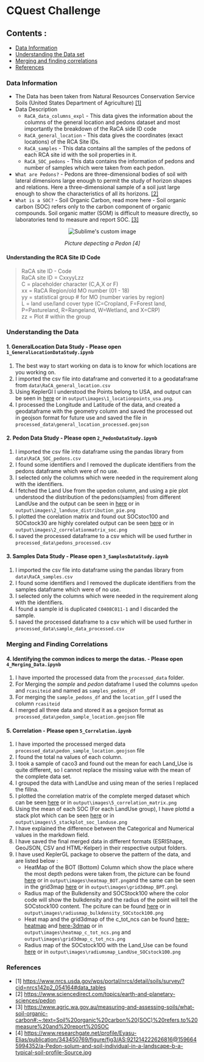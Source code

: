 # CQuest Challenge 

## Contents : 
* [Data Information](#data-information)
* [Understanding the Data set](#understanding-the-data)
* [Merging and finding correlations](#merging-and-finding-correlations)
* [References](#references)

### **Data Information**

* The Data has been taken from Natural Resources Conservation Service Soils (United States Department of Agriculture) [[1]](#1)
* Data Description
  * `RaCA_data_columns_expl` - This data gives the information about the columns of the general location and pedons dataset and most importantly the breakdown of the RaCA side ID code
  * `RaCA_general_location` - This data gives the coordinates (exact locations) of the RCA Site IDs. 
  * `RaCA_samples` - This data contains all the samples of the pedons of each RCA site id with the soil properties in it.
  * `RaCA_SOC_pedons` - This data contains the information of pedons and number of samples which were taken from each pedon. 
* `What are Pedons?` - Pedons are three-dimensional bodies of soil with lateral dimensions large enough to permit the study of horizon shapes and relations. Here a three-dimensional sample of a soil just large enough to show the characteristics of all its horizons. [[2]](#2) 
* `What is a SOC?` - Soil Organic Carbon, read more here - Soil organic carbon (SOC) refers only to the carbon component of organic compounds. Soil organic matter (SOM) is difficult to measure directly, so laboratories tend to measure and report SOC. [[3]](#3)
<p align="center">
  <img src="https://user-images.githubusercontent.com/75158219/131504716-c6b425c1-a4d5-45e0-aaed-e0eccaabe252.png" alt="Sublime's custom image"/>
</p>   
<p align='center'>
   <em>Picture depecting a Pedon [4]</em>
</p>
  
#### Understanding the RCA Site ID Code 
 
>RaCA site ID - Code\
>RaCA site ID = CxxyyLzz\
>C = placeholder character (C,A,X or F)\
>xx = RaCA Region/old MO number (01 - 18)\
>yy = statistical group # for MO (number varies by region)\
>L = land use/land cover type (C=Cropland, F=Forest land, P=Pastureland, R=Rangeland, W=Wetland, and X=CRP)\
>zz = Plot # within the group

### **Understanding the Data**

#### 1. GeneralLocation Data Study - Please open `1_GeneralLocationDataStudy.ipynb`

1. The best way to start working on data is to know for which locations are you working on. 
2. I imported the csv file into dataframe and converted it to a geodataframe from `data\RaCA_general_location.csv`
3. Using KeplerGl I understood the Points belong to USA, and output can be seen in [here](https://user-images.githubusercontent.com/75158219/131683244-dbadc435-0a8b-456e-bc0a-4cb63201e3fa.png) or in `output\images\1_locationpoints_usa.png`.
4. I processed the Longitude and Latitude of the data, and created a geodataframe with the geometry column and saved the processed out in geojson format for future use and saved the file in `processed_data\general_location_processed.geojson`


#### 2. Pedon Data Study - Please open `2_PedonDataStudy.ipynb`

1. I imported the csv file into dataframe using the pandas library from `data\RaCA_SOC_pedons.csv`
2. I found some identifiers and I removed the duplicate identifiers from the pedons dataframe which were of no use. 
3. I selected only the columns which were needed in the requirement along with the identifiers. 
4. I fetched the Land Use from the upedon column, and using a pie plot understood the distribution of the pedons(samples) from different LandUse and the output can be seen in [here](https://user-images.githubusercontent.com/75158219/131683898-79948414-f380-4db9-b26c-8200686bd474.png) or in `output\images\2_landuse_distribution_pie.png`
5. I plotted the corelation matrix and found out SOCstoc100 and SOCstock30 are highly corelated output can be seen [here](https://user-images.githubusercontent.com/75158219/131683820-3bd82c93-3e6e-4a02-bca2-a18ce7d4514d.png) or in `output\images\2_correlationmatrix_soc.png`
6. I saved the processed dataframe to a csv which will be used further in `processed_data\pedons_processed.csv`


#### 3. Samples Data Study - Please open `3_SamplesDataStudy.ipynb`

1. I imported the csv file into dataframe using the pandas library from `data\RaCA_samples.csv` 
2. I found some identifiers and I removed the duplicate identifiers from the samples dataframe which were of no use.
3. I selected only the columns which were needed in the requirement along with the identifiers. 
4. I found a sample id is duplicated `C0408C011-1` and I discarded the sample. 
5. I saved the processed dataframe to a csv which will be used further in `processed_data\sample_data_processed.csv`

### Merging and Finding Correlations

#### 4. Identifying the common indices to merge the datas. - Please open `4_Merging_Data.ipynb`

1. I have imported the processed data from the `processed_data` folder. 
1. For Merging the _sample_ and _pedon_ dataframe I used the columns `upedon` and `rcasiteid` and named as `samples_pedons_df`
2. For merging the `sample_pedons_df` and the `location_gdf` I used the column `rcasiteid` 
3. I merged all three data and stored it as a geojson format as `processed_data\pedon_sample_location.geojson` file


#### 5. Correlation - Please open `5_Correlation.ipynb`

1. I have imported the processed merged data `processed_data\pedon_sample_location.geojson` file
1. I found the total na values of each column.
2. I took a sample of caco3 and found out the mean for each Land_Use is quite different, so I cannot replace the missing value with the mean of the complete data set.
3. I grouped the data with LandUse and using mean of the series I replaced the fillna.
4. I plotted the correlation matrix of the complete merged dataset which can be seen [here](https://user-images.githubusercontent.com/75158219/131684580-d393a582-958b-43fe-8a85-25fb996f22ec.png) or in `output\images\5_correlation_matrix.png`
5. Using the mean of each SOC (For each LandUse group), I have plottd a stack plot which can be seen [here](https://user-images.githubusercontent.com/75158219/131685104-ffdcdf71-91b9-4a42-ac61-a72058999508.png) or in `output\images\5_stackplot_soc_landuse.png`
6. I have explained the difference between the Categorical and Numerical values in the markdown field. 
7. I have saved the final merged data in different formats (ESRIShape, GeoJSON, CSV and HTML-Kelper) in their respective output folders.
8. I have used KeplerGL package to observe the pattern of the data, and are listed below : 
   * HeatMap of the BOT (Bottom) Column which show the place where the most depth pedons were taken from, the picture can be found [here](https://user-images.githubusercontent.com/75158219/131688808-93ec904e-7b96-472b-8fbe-a08f3f9e1090.png) or in `output\images\heatmap_BOT.png`and the same can be seen in the grid3map [here](https://user-images.githubusercontent.com/75158219/131689654-091723a4-16f5-4f01-a086-6a87ebfc5c8a.png) or in `output\images\grid3dmap_BPT.png`\
   * Radius map of the Bulkdensity and SOCStock100 where the color code will show the bulkdensity and the radius of the point will tell the SOCstock100 content. The pciture can be found [here](https://user-images.githubusercontent.com/75158219/131689073-1a139d3b-7044-41ac-857b-d0c01589463e.png) or in `output\images\radiusmap_bulkdensity_SOCstock100.png`
   * Heat map and the grid3dmap of the c_tot_ncs can be found [here-heatmap](https://user-images.githubusercontent.com/75158219/131690097-c82fbdee-a8a1-45ec-94e5-2b175bc97151.png) and [here-3dmap](https://user-images.githubusercontent.com/75158219/131690561-7c3f719c-7e5a-4018-9660-44e788e62ace.png)
 or in `output\images\heatmap_c_tot_ncs.png` and `output\images\grid3dmap_c_tot_ncs.png`
   * Radius map of the SOCstock100 with the Land_Use can be found [here](https://user-images.githubusercontent.com/75158219/131690698-79fd86a8-59b5-41d7-bb9c-366babac9d94.png) or in `output\images\radiumsmap_LandUse_SOCstock100.png`




### References

* <a id="1">[1]</a> 
https://www.nrcs.usda.gov/wps/portal/nrcs/detail/soils/survey/?cid=nrcs142p2_054164#data_tables
* <a id="2">[2]</a> 
https://www.sciencedirect.com/topics/earth-and-planetary-sciences/pedon
* <a id="3">[3]</a> 
https://www.agric.wa.gov.au/measuring-and-assessing-soils/what-soil-organic-carbon#:~:text=Soil%20organic%20carbon%20(SOC)%20refers,to%20measure%20and%20report%20SOC
* <a id="4">[4]</a> 
https://www.researchgate.net/profile/Eyasu-Elias/publication/343450769/figure/fig3/AS:921214222626816@1596645994352/a-Pedon-solum-and-soil-individual-in-a-landscape-b-a-typical-soil-profile-Source.jpg
